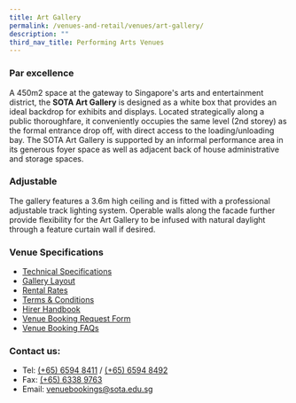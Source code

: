 ```yaml
---
title: Art Gallery
permalink: /venues-and-retail/venues/art-gallery/
description: ""
third_nav_title: Performing Arts Venues
---
```

### Par excellence

A 450m2 space at the gateway to Singapore's arts and entertainment district, the **SOTA Art Gallery** is designed as a white box that provides an ideal backdrop for exhibits and displays. Located strategically along a public thoroughfare, it conveniently occupies the same level (2nd storey) as the formal entrance drop off, with direct access to the loading/unloading bay. The SOTA Art Gallery is supported by an informal performance area in its generous foyer space as well as adjacent back of house administrative and storage spaces.  
  

### Adjustable

The gallery features a 3.6m high ceiling and is fitted with a professional adjustable track lighting system. Operable walls along the facade further provide flexibility for the Art Gallery to be infused with natural daylight through a feature curtain wall if desired.

### Venue Specifications

*   [Technical Specifications](/files/technical-specs-gallery.pdf)
*   [Gallery Layout](/files/gallery-layout-0317.pdf)
*   [Rental Rates](/files/gallery-rate-card-19-may-2023.pdf)
*   [Terms & Conditions](/files/performing-arts-venues-terms-and-conditions.pdf)
*   [Hirer Handbook](/files/hirer-handbook-v20211129.pdf)
*   [Venue Booking Request Form](https://forms.gle/u5ysNq3C2BbmFJ4BA)
*   [Venue Booking FAQs](/files/faq-for-sota-venue-bookings.pdf)


### Contact us:


*   Tel: [(+65) 6594 8411](tel:+6565948411) / [(+65) 6594 8492](tel:+6565948492)
*   Fax: [(+65) 6338 9763](tel:+6565949763)
*   Email: [venuebookings@sota.edu.sg](mailto:venuebookings@sota.edu.sg)